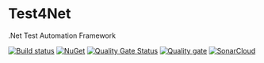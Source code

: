 # Test4Net
.Net Test Automation Framework

[![Build status](https://dev.azure.com/JohnFranco/Learning-AutomatedTesting/_apis/build/status/TAF-Quality-Gated-Check-in)](https://dev.azure.com/JohnFranco/Learning-AutomatedTesting/_build/latest?definitionId=6)
[![NuGet](https://img.shields.io/nuget/dt/Microsoft.Extensions.Logging.Log4net.AspNetCore.svg)](https://www.nuget.org/packages/Microsoft.Extensions.Logging.Log4Net.AspNetCore/) 
[![Quality Gate Status](https://sonarcloud.io/api/project_badges/measure?project=r4d4m4n71s_TAF&metric=alert_status)](https://sonarcloud.io/summary/new_code?id=r4d4m4n71s_TAF) 
[![Quality gate](https://sonarcloud.io/api/project_badges/quality_gate?project=r4d4m4n71s_TAF)](https://sonarcloud.io/summary/new_code?id=r4d4m4n71s_TAF)
[![SonarCloud](https://sonarcloud.io/images/project_badges/sonarcloud-white.svg)](https://sonarcloud.io/summary/new_code?id=r4d4m4n71s_TAF)
